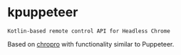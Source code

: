# kpuppeteer

    Kotlin-based remote control API for Headless Chrome
    
Based on [chropro](https://github.com/nla/chropro)
with functionality similar to Puppeteer.

